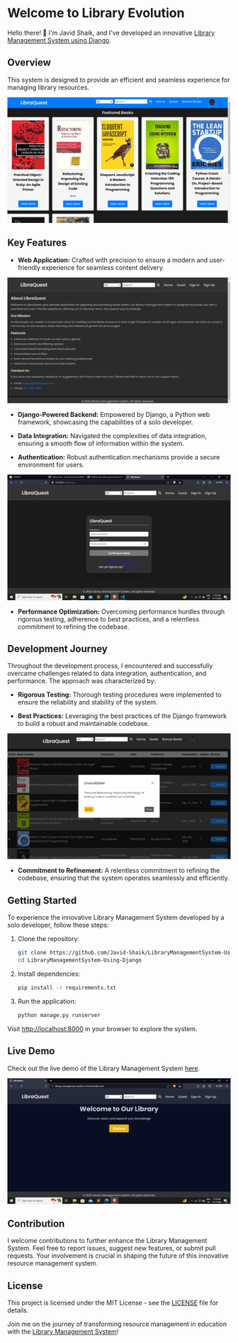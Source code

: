 <!-- Library Evolution: Pioneering a Transformative Approach to Resource Management -->

# Welcome to Library Evolution

Hello there! 👋 I'm Javid Shaik, and I've developed an innovative [Library Management System using Django](https://github.com/Javid-Shaik/LibraryManagementSystem-Using-Django).

## Overview

This system is designed to provide an efficient and seamless experience for managing library resources.

![Library Evolution Placeholder Image](ScreenShots/Screenshot%20(21).png)

## Key Features

- **Web Application:** Crafted with precision to ensure a modern and user-friendly experience for seamless content delivery.

![Web Application Screenshot](ScreenShots/Screenshot%20(18).png)

- **Django-Powered Backend:** Empowered by Django, a Python web framework, showcasing the capabilities of a solo developer.

- **Data Integration:** Navigated the complexities of data integration, ensuring a smooth flow of information within the system.

- **Authentication:** Robust authentication mechanisms provide a secure environment for users.

![Authentication Placeholder Image](ScreenShots/Screenshot%20(26).png)

- **Performance Optimization:** Overcoming performance hurdles through rigorous testing, adherence to best practices, and a relentless commitment to refining the codebase.

## Development Journey

Throughout the development process, I encountered and successfully overcame challenges related to data integration, authentication, and performance. The approach was characterized by:

- **Rigorous Testing:** Thorough testing procedures were implemented to ensure the reliability and stability of the system.

- **Best Practices:** Leveraging the best practices of the Django framework to build a robust and maintainable codebase.

![Best Practices Placeholder Image](ScreenShots/Screenshot%20(24).png)

- **Commitment to Refinement:** A relentless commitment to refining the codebase, ensuring that the system operates seamlessly and efficiently.

## Getting Started

To experience the innovative Library Management System developed by a solo developer, follow these steps:

1. Clone the repository:

    ```bash
    git clone https://github.com/Javid-Shaik/LibraryManagementSystem-Using-Django.git
    cd LibraryManagementSystem-Using-Django
    ```

2. Install dependencies:

    ```bash
    pip install -r requirements.txt
    ```

3. Run the application:

    ```bash
    python manage.py runserver
    ```

Visit [http://localhost:8000](http://localhost:8000) in your browser to explore the system.

## Live Demo

Check out the live demo of the Library Management System [here](https://library-management-system-vo7k.onrender.com/).

![Live Demo Placeholder Image](ScreenShots/Screenshot%20(14).png)

## Contribution

I welcome contributions to further enhance the Library Management System. Feel free to report issues, suggest new features, or submit pull requests. Your involvement is crucial in shaping the future of this innovative resource management system.

## License

This project is licensed under the MIT License - see the [LICENSE](LICENSE) file for details.

Join me on the journey of transforming resource management in education with the [Library Management System](https://library-management-system-vo7k.onrender.com/)!
